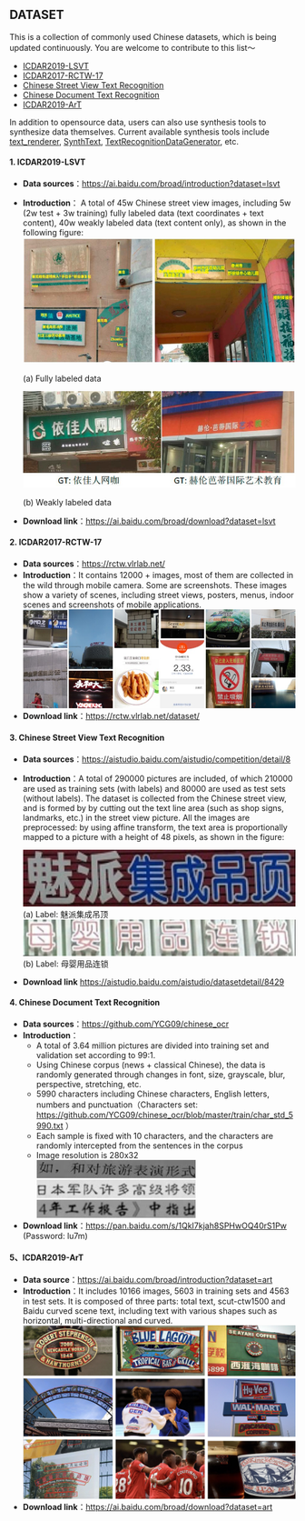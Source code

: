 ## DATASET
This is a collection of commonly used Chinese datasets, which is being updated continuously. You are welcome to contribute to this list～
- [ICDAR2019-LSVT](#ICDAR2019-LSVT)
- [ICDAR2017-RCTW-17](#ICDAR2017-RCTW-17)
- [Chinese Street View Text Recognition](#中文街景文字识别)
- [Chinese Document Text Recognition](#中文文档文字识别)
- [ICDAR2019-ArT](#ICDAR2019-ArT)

In addition to opensource data, users can also use synthesis tools to synthesize data themselves. Current available synthesis tools include [text_renderer](https://github.com/Sanster/text_renderer), [SynthText](https://github.com/ankush-me/SynthText), [TextRecognitionDataGenerator](https://github.com/Belval/TextRecognitionDataGenerator), etc.

<a name="ICDAR2019-LSVT"></a>
#### 1. ICDAR2019-LSVT
- **Data sources**：https://ai.baidu.com/broad/introduction?dataset=lsvt
- **Introduction**： A total of 45w Chinese street view images, including 5w (2w test + 3w training) fully labeled data (text coordinates + text content), 40w weakly labeled data (text content only), as shown in the following figure:
    ![](../datasets/LSVT_1.jpg)

    (a) Fully labeled data

    ![](../datasets/LSVT_2.jpg)
    
    (b) Weakly labeled data
- **Download link**：https://ai.baidu.com/broad/download?dataset=lsvt

<a name="ICDAR2017-RCTW-17"></a>
#### 2. ICDAR2017-RCTW-17
- **Data sources**：https://rctw.vlrlab.net/
- **Introduction**：It contains 12000 + images, most of them are collected in the wild through mobile camera. Some are screenshots. These images show a variety of scenes, including street views, posters, menus, indoor scenes and screenshots of mobile applications.
    ![](../datasets/rctw.jpg)
- **Download link**：https://rctw.vlrlab.net/dataset/

<a name="中文街景文字识别"></a>
#### 3. Chinese Street View Text Recognition
- **Data sources**：https://aistudio.baidu.com/aistudio/competition/detail/8
- **Introduction**：A total of 290000 pictures are included, of which 210000 are used as training sets (with labels) and 80000 are used as test sets (without labels). The dataset is collected from the Chinese street view, and is formed by by cutting out the text line area (such as shop signs, landmarks, etc.) in the street view picture. All the images are preprocessed: by using affine transform, the text area is proportionally mapped to a picture with a height of 48 pixels, as shown in the figure:

    ![](../datasets/ch_street_rec_1.png)  
    (a) Label: 魅派集成吊顶  
    ![](../datasets/ch_street_rec_2.png)  
    (b) Label: 母婴用品连锁  
- **Download link**
https://aistudio.baidu.com/aistudio/datasetdetail/8429

<a name="中文文档文字识别"></a>
#### 4. Chinese Document Text Recognition
- **Data sources**：https://github.com/YCG09/chinese_ocr  
- **Introduction**：  
    - A total of 3.64 million pictures are divided into training set and validation set according to 99:1.
    - Using Chinese corpus (news + classical Chinese), the data is randomly generated through changes in font, size, grayscale, blur, perspective, stretching, etc.
    - 5990 characters including Chinese characters, English letters, numbers and punctuation（Characters set: https://github.com/YCG09/chinese_ocr/blob/master/train/char_std_5990.txt ）
    - Each sample is fixed with 10 characters, and the characters are randomly intercepted from the sentences in the corpus
    - Image resolution is 280x32  
    ![](../datasets/ch_doc1.jpg)  
    ![](../datasets/ch_doc2.jpg)  
    ![](../datasets/ch_doc3.jpg)  
- **Download link**：https://pan.baidu.com/s/1QkI7kjah8SPHwOQ40rS1Pw (Password: lu7m)

<a name="ICDAR2019-ArT"></a>
#### 5、ICDAR2019-ArT
- **Data source**：https://ai.baidu.com/broad/introduction?dataset=art
- **Introduction**：It includes 10166 images, 5603 in training sets and 4563 in test sets. It is composed of three parts: total text, scut-ctw1500 and Baidu curved scene text, including text with various shapes such as horizontal, multi-directional and curved.
    ![](../datasets/ArT.jpg)
- **Download link**：https://ai.baidu.com/broad/download?dataset=art
